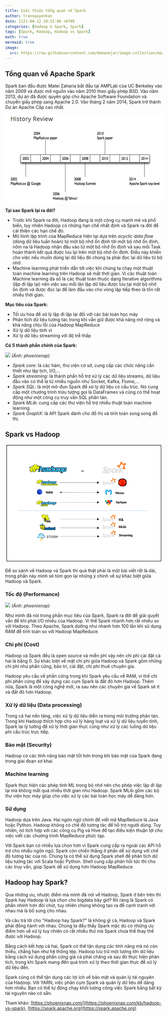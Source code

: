 ```yaml
---
title: Giới thiệu tổng quan về Spark
author: trannguyenhan
date: 2121-08-12 20:52:00 +0700
categories: [Hadoop & Spark, Spark]
tags: [Spark, Hadoop, Hadoop vs Spark]
math: true
mermaid: true
image:
  src: https://raw.githubusercontent.com/demanejar/image-collection/main/SparkIntro/hadoopvsspark.png
---
```

## Tổng quan về Apache Spark 

Spark ban đầu được Matei Zaharia bắt đầu tại AMPLab của UC Berkeley vào năm 2009 và được mở nguồn vào năm 2010 theo giấy phép BSD. Vào năm 2013, dự án đã được quyên góp cho Apache Software Foundation và chuyển giấy phép sang Apache 2.0. Vào tháng 2 năm 2014, Spark trở thành Dự án Apache Cấp cao nhất.

![](https://raw.githubusercontent.com/demanejar/image-collection/main/SparkIntro/spark_history.png)

**Tại sao Spark lại ra đời?**
- Trước khi Spark ra đời, Hadoop đang là một công cụ mạnh mẽ và phổ biến, tuy nhiên Hadoop có những hạn chế nhất định và Spark ra đời để cải thiện các hạn chế đó.
- Mô hình lập trình của MapReduce hiện tại dựa trên _acyclic data flow_ (dòng dữ liệu tuần hoàn) từ một bộ nhớ ổn định tới một bộ nhớ ổn định, nôm na là Hadoop nhận đầu vào từ một bộ nhớ ổn định và sau mỗi Task hoàn thành kết quả được lưu lại trên một bộ nhớ ổn định. Điều này khiến cho việc nếu muốn dùng lại dữ liệu đó chúng ta phải đọc lại dữ liệu từ bộ nhớ.
- Machine learning phát triển dẫn tới việc khi chúng ta chạy một thuật toán machine learning trên Hadoop sẽ mất thời gian. Vì các thuật toán Machine learning đa số là các thuật toán thuộc dạng Iterative algorithms (lặp đi lặp lại) nên việc sau mỗi lân lặp dữ liệu được lưu tại một bộ nhớ ổn định và được đọc lại để làm đầu vào cho vòng lặp tiếp theo là tốn rất nhiều thời gian.

**Mục tiêu của Spark:**
- Tối ưu hóa để xử lý lặp đi lặp lại đối với các bài toán học máy 
- Phân tích dữ liệu tương tác trong khi vẫn giữ được khả năng mở rộng và khả năng chịu lỗi của Hadoop MapReduce
- Xử lý dữ liệu tinh vi 
- Xử lý dữ liệu streaming với độ trễ thấp

**Có 5 thành phần chính của Spark:**

![](https://phoenixnap.com/kb/wp-content/uploads/2021/04/spark-components-diagram.png)
*(Ảnh: phoenixnap)*

- *Spark core*: là các hàm, thư viện cơ sở, cung cấp các chức năng cần thiết như lập lịch, I/O,...
- *Spark streaming*: là thành phần hỗ trợ xử lý các dữ liệu streams, dữ liệu đầu vào có thể là từ nhiều nguồn như Socket, Kafka, Flume,...
- *Spark SQL*: là một mô-đun Spark để xử lý dữ liệu có cấu trúc. Nó cung cấp một chương trình trừu tượng gọi là DataFrames và cũng có thể hoạt động như một công cụ truy vấn SQL phân tán. 
- *Spark MLib*: cung cấp các thư viện hỗ trợ nhiều thuật toán machine learning.
- *Spark GraphX*: là API Spark dành cho đồ thị và tính toán song song đồ thị.

## Spark vs Hadoop

![](https://raw.githubusercontent.com/demanejar/image-collection/main/SparkIntro/spark_vs_hadoop.png)

Để so sánh về Hadoop và Spark thì quả thật phải là một bài viết rất là dài, trong phần này mình sẽ tóm gọn lại những ý chính về sự khác biệt giữa Hadoop và Spark.

### Tốc độ (Performance)

![](https://phoenixnap.com/kb/wp-content/uploads/2021/04/hadoop-performance-coparison.png)
*(Ảnh: phoenixnap)*

Như mình đã nói trong phần mục tiêu của Spark, Spark ra đời để giải quyết vấn đề khi phải I/O nhiều của Hadoop. Vì thế Spark nhanh hơn rất nhiều so với Hadoop. Theo Apache, Spark dường như nhanh hơn 100 lần khi sử dụng RAM để tính toán so với Hadoop MapReduce.

### Chi phí (Cost) 

Hadoop và Spark đều là open source và miễn phí vậy nên chi phí cài đặt cả hai là bằng 0. Sự khác biệt về mặt chi phí giữa Hadoop và Spark gồm những chi phí như phần cứng, bảo trì, cài đặt, chi phí thuê chuyên gia.

Hadoop yêu cầu về phần cứng trong khi Spark yêu cầu về RAM, vì thế chi phí phần cứng để xây dựng các cụm Spark là đắt đỏ hơn Hadoop. Thêm nữa, Spark là một công nghệ mới, ra sau nên các chuyên gia về Spark sẽ ít và đắt đỏ hơn Hadoop. 

### Xử lý dữ liệu (Data processing)

Trong cả hai nền tảng, việc xử lý dữ liệu diễn ra trong môi trường phân tán. Trong khi Hadoop thích hợp cho xử lý hàng loạt và xử lý dữ liệu tuyến tính, Spark lại lý tưởng để xử lý thời gian thực cũng như xử lý các luồng dữ liệu phi cấu trúc trực tiếp.

### Bảo mật (Security)

Hadoop có các tính năng bảo mật tốt hơn trong khi bảo mật của Spark đang trong giai đoạn sơ khai.

### Machine learning

Spark thực hiện các phép tính ML trong bộ nhớ nên cho phép việc lặp đi lặp lại mà không mất quá nhiều thời gian như Hadoop. Spark MLib gồm các bộ thư viện học máy giúp cho việc xử lý các bài toán học máy dễ dàng hơn.

### Sử dụng 

Hadoop dựa trên Java. Hai ngôn ngữ chính để viết mã MapReduce là Java hoặc Python. Hadoop không có chế độ tương tác để hỗ trợ người dùng. Tuy nhiên, nó tích hợp với các công cụ Pig và Hive để tạo điều kiện thuận lợi cho việc viết các chương trình MapReduce phức tạp.

Với Spark bạn có nhiều lựa chọn hơn vì Spark cung cấp ra ngoài các API hỗ trợ cho nhiều ngôn ngữ. Spark còn chiến thắng ở phần dễ sử dụng với chế độ tương tác của nó. Chúng ta có thể sử dụng Spark shell để phân tích dữ liệu tương tác với Scala hoặc Python. Shell cung cấp phản hồi tức thì cho các truy vấn, giúp Spark dễ sử dụng hơn Hadoop MapReduce.

## Hadoop hay Spark? 

Qua những ưu, nhược điểm mà mình đã nói về Hadoop, Spark ở bên trên thì Spark hay Hadoop là lựa chọn cho bigdata bây giờ? Rõ ràng là Spark có phần nhỉnh hơn đôi chút, tuy nhiên chúng không tạo ra để cạnh tranh với nhau mà là bổ sung cho nhau.

Và câu trả lời cho "Hadoop hay Spark?" là không gì cả, Hadoop và Spark phải đồng hành với nhau. Chúng ta đều thấy Spark mặc dù có những ưu điểm hơn về xử lý tuy nhiên có rất nhiều thứ mà Spark chưa thể thay thế được với Hadoop.

Bằng cách kết hợp cả hai, Spark có thể tận dụng các tính năng mà nó còn thiếu, chẳng hạn như hệ thống tệp. Hadoop lưu trữ một lượng lớn dữ liệu bằng cách sử dụng phần cứng giá cả phải chăng và sau đó thực hiện phân tích, trong khi Spark mang đến quá trình xử lý theo thời gian thực để xử lý dữ liệu đến.

Spark cũng có thể tận dụng các lợi ích về bảo mật và quản lý tài nguyên của Hadoop. Với YARN, việc phân cụm Spark và quản lý dữ liệu dễ dàng hơn nhiều. Bạn có thể tự động chạy khối lượng công việc Spark bằng bất kỳ tài nguyên nào có sẵn.

Tham khảo: [https://phoenixnap.com/](https://phoenixnap.com/kb/hadoop-vs-spark), [https://spark.apache.org](https://spark.apache.org)
